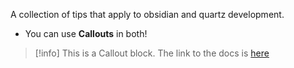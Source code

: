 
A collection of tips that apply to obsidian and quartz development. 


- You can use **Callouts** in both! 

> [!info]
> This is a Callout block. The link to the docs is [here](https://help.obsidian.md/Editing+and+formatting/Callouts)
